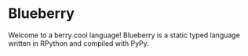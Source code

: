 # Blueberry

Welcome to a berry cool language!
Blueberry is a static typed language written in RPython and compiled with PyPy.